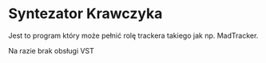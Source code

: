 ﻿<h1>Syntezator Krawczyka</h1>
<p>Jest to program który może pełnić rolę trackera takiego jak np. MadTracker.</p>
<p>Na razie brak obsługi VST</p>